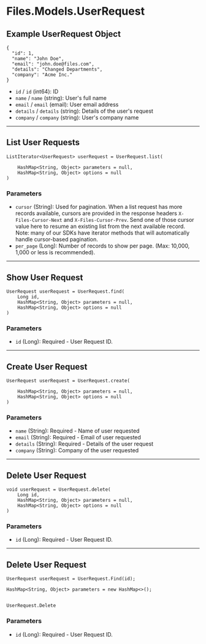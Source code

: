 # Files.Models.UserRequest

## Example UserRequest Object

```
{
  "id": 1,
  "name": "John Doe",
  "email": "john.doe@files.com",
  "details": "Changed Departments",
  "company": "Acme Inc."
}
```

* `id` / `id`  (int64): ID
* `name` / `name`  (string): User's full name
* `email` / `email`  (email): User email address
* `details` / `details`  (string): Details of the user's request
* `company` / `company`  (string): User's company name


---

## List User Requests

```
ListIterator<UserRequest> userRequest = UserRequest.list(
    
    HashMap<String, Object> parameters = null,
    HashMap<String, Object> options = null
)
```

### Parameters

* `cursor` (String): Used for pagination.  When a list request has more records available, cursors are provided in the response headers `X-Files-Cursor-Next` and `X-Files-Cursor-Prev`.  Send one of those cursor value here to resume an existing list from the next available record.  Note: many of our SDKs have iterator methods that will automatically handle cursor-based pagination.
* `per_page` (Long): Number of records to show per page.  (Max: 10,000, 1,000 or less is recommended).


---

## Show User Request

```
UserRequest userRequest = UserRequest.find(
    Long id, 
    HashMap<String, Object> parameters = null,
    HashMap<String, Object> options = null
)
```

### Parameters

* `id` (Long): Required - User Request ID.


---

## Create User Request

```
UserRequest userRequest = UserRequest.create(
    
    HashMap<String, Object> parameters = null,
    HashMap<String, Object> options = null
)
```

### Parameters

* `name` (String): Required - Name of user requested
* `email` (String): Required - Email of user requested
* `details` (String): Required - Details of the user request
* `company` (String): Company of the user requested


---

## Delete User Request

```
void userRequest = UserRequest.delete(
    Long id, 
    HashMap<String, Object> parameters = null,
    HashMap<String, Object> options = null
)
```

### Parameters

* `id` (Long): Required - User Request ID.


---

## Delete User Request

```
UserRequest userRequest = UserRequest.Find(id);

HashMap<String, Object> parameters = new HashMap<>();


UserRequest.Delete
```

### Parameters

* `id` (Long): Required - User Request ID.
